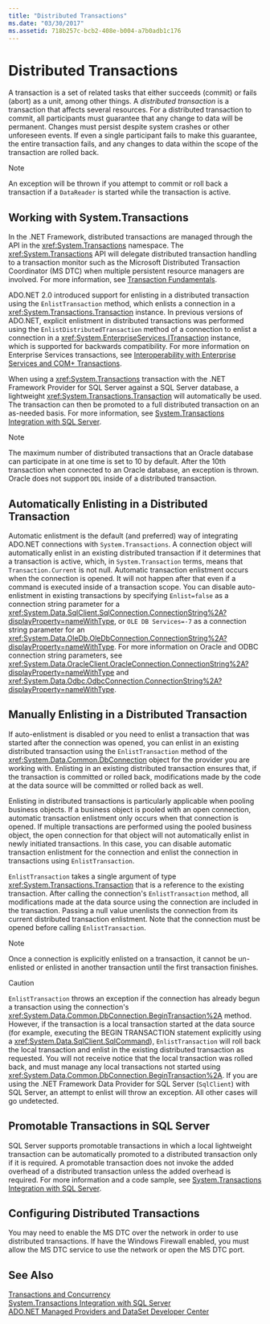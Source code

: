 ```yaml
---
title: "Distributed Transactions"
ms.date: "03/30/2017"
ms.assetid: 718b257c-bcb2-408e-b004-a7b0adb1c176
---
```

# Distributed Transactions
A transaction is a set of related tasks that either succeeds (commit) or fails (abort) as a unit, among other things. A *distributed transaction* is a transaction that affects several resources. For a distributed transaction to commit, all participants must guarantee that any change to data will be permanent. Changes must persist despite system crashes or other unforeseen events. If even a single participant fails to make this guarantee, the entire transaction fails, and any changes to data within the scope of the transaction are rolled back.  
  
> [!NOTE]
>  An exception will be thrown if you attempt to commit or roll back a transaction if a `DataReader` is started while the transaction is active.  
  
## Working with System.Transactions  
 In the .NET Framework, distributed transactions are managed through the API in the <xref:System.Transactions> namespace. The <xref:System.Transactions> API will delegate distributed transaction handling to a transaction monitor such as the Microsoft Distributed Transaction Coordinator (MS DTC) when multiple persistent resource managers are involved. For more information, see [Transaction Fundamentals](../../../../docs/framework/data/transactions/transaction-fundamentals.md).  
  
 ADO.NET 2.0 introduced support for enlisting in a distributed transaction using the `EnlistTransaction` method, which enlists a connection in a <xref:System.Transactions.Transaction> instance. In previous versions of ADO.NET, explicit enlistment in distributed transactions was performed using the `EnlistDistributedTransaction` method of a connection to enlist a connection in a <xref:System.EnterpriseServices.ITransaction> instance, which is supported for backwards compatibility. For more information on Enterprise Services transactions, see [Interoperability with Enterprise Services and COM+ Transactions](../../../../docs/framework/data/transactions/interoperability-with-enterprise-services-and-com-transactions.md).  
  
 When using a <xref:System.Transactions> transaction with the .NET Framework Provider for SQL Server against a SQL Server database, a lightweight <xref:System.Transactions.Transaction> will automatically be used. The transaction can then be promoted to a full distributed transaction on an as-needed basis. For more information, see [System.Transactions Integration with SQL Server](../../../../docs/framework/data/adonet/system-transactions-integration-with-sql-server.md).  
  
> [!NOTE]
>  The maximum number of distributed transactions that an Oracle database can participate in at one time is set to 10 by default. After the 10th transaction when connected to an Oracle database, an exception is thrown. Oracle does not support `DDL` inside of a distributed transaction.  
  
## Automatically Enlisting in a Distributed Transaction  
 Automatic enlistment is the default (and preferred) way of integrating ADO.NET connections with `System.Transactions`. A connection object will automatically enlist in an existing distributed transaction if it determines that a transaction is active, which, in `System.Transaction` terms, means that `Transaction.Current` is not null. Automatic transaction enlistment occurs when the connection is opened. It will not happen after that even if a command is executed inside of a transaction scope. You can disable auto-enlistment in existing transactions by specifying `Enlist=false` as a connection string parameter for a <xref:System.Data.SqlClient.SqlConnection.ConnectionString%2A?displayProperty=nameWithType>, or `OLE DB Services=-7` as a connection string parameter for an <xref:System.Data.OleDb.OleDbConnection.ConnectionString%2A?displayProperty=nameWithType>. For more information on Oracle and ODBC connection string parameters, see <xref:System.Data.OracleClient.OracleConnection.ConnectionString%2A?displayProperty=nameWithType> and <xref:System.Data.Odbc.OdbcConnection.ConnectionString%2A?displayProperty=nameWithType>.  
  
## Manually Enlisting in a Distributed Transaction  
 If auto-enlistment is disabled or you need to enlist a transaction that was started after the connection was opened, you can enlist in an existing distributed transaction using the `EnlistTransaction` method of the <xref:System.Data.Common.DbConnection> object for the provider you are working with. Enlisting in an existing distributed transaction ensures that, if the transaction is committed or rolled back, modifications made by the code at the data source will be committed or rolled back as well.  
  
 Enlisting in distributed transactions is particularly applicable when pooling business objects. If a business object is pooled with an open connection, automatic transaction enlistment only occurs when that connection is opened. If multiple transactions are performed using the pooled business object, the open connection for that object will not automatically enlist in newly initiated transactions. In this case, you can disable automatic transaction enlistment for the connection and enlist the connection in transactions using `EnlistTransaction`.  
  
 `EnlistTransaction` takes a single argument of type <xref:System.Transactions.Transaction> that is a reference to the existing transaction. After calling the connection's `EnlistTransaction` method, all modifications made at the data source using the connection are included in the transaction. Passing a null value unenlists the connection from its current distributed transaction enlistment. Note that the connection must be opened before calling `EnlistTransaction`.  
  
> [!NOTE]
>  Once a connection is explicitly enlisted on a transaction, it cannot be un-enlisted or enlisted in another transaction until the first transaction finishes.  
  
> [!CAUTION]
>  `EnlistTransaction` throws an exception if the connection has already begun a transaction using the connection's <xref:System.Data.Common.DbConnection.BeginTransaction%2A> method. However, if the transaction is a local transaction started at the data source (for example, executing the BEGIN TRANSACTION statement explicitly using a <xref:System.Data.SqlClient.SqlCommand>), `EnlistTransaction` will roll back the local transaction and enlist in the existing distributed transaction as requested. You will not receive notice that the local transaction was rolled back, and must manage any local transactions not started using <xref:System.Data.Common.DbConnection.BeginTransaction%2A>. If you are using the .NET Framework Data Provider for SQL Server (`SqlClient`) with SQL Server, an attempt to enlist will throw an exception. All other cases will go undetected.  
  
## Promotable Transactions in SQL Server  
 SQL Server supports promotable transactions in which a local lightweight transaction can be automatically promoted to a distributed transaction only if it is required. A promotable transaction does not invoke the added overhead of a distributed transaction unless the added overhead is required. For more information and a code sample, see [System.Transactions Integration with SQL Server](../../../../docs/framework/data/adonet/system-transactions-integration-with-sql-server.md).  
  
## Configuring Distributed Transactions  
 You may need to enable the MS DTC over the network in order to use distributed transactions. If have the Windows Firewall enabled, you must allow the MS DTC service to use the network or open the MS DTC port.  
  
## See Also  
 [Transactions and Concurrency](../../../../docs/framework/data/adonet/transactions-and-concurrency.md)  
 [System.Transactions Integration with SQL Server](../../../../docs/framework/data/adonet/system-transactions-integration-with-sql-server.md)  
 [ADO.NET Managed Providers and DataSet Developer Center](https://go.microsoft.com/fwlink/?LinkId=217917)
